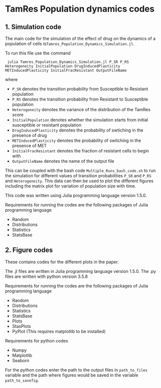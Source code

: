 # TamRes Population dynamics codes
## 1. Simulation code
The main code for the simulation of the effect of drug on the dynamics of a population of cells is``` Tamres_Population_Dynamics_Simulation.jl ```.

To run this file use the command 

``` julia Tamres_Population_Dynamics_Simulation.jl P_SR P_RS Heterogeneity InitialPopulation DrugInducedPlasticity METInducedPlasticity InitialFracResistant OutputFileName``` 

where 

  - `P_SR` denotes the transition probability from Susceptible to Resistant population
  - `P_RS` denotes the transition probability from Resistant to Susceptible population
  - `Heterogeneity` denotes the variance of the distribution of the TamRes score
  - `InitialPopulation` denotes whether the simulation starts from initial susceptible or resistant population
  - `DrugInducedPlasticity` denotes the probability of swtiching in the presence of drug
  - `METInducedPlasticity` denotes the probability of switching in the presence of MET
  - `InitialFracResistant` denotes the fraction of resistant cells to begin with
  - `OutputFileName` denotes the name of the output file

This can be coupled with the bash code `Multiple_Runs_bash_code.sh` to run the simulation for different values of transition probabilities `P_SR` and `P_RS` and `Heterogeneity`. This data can then be used to plot the different figures including the matrix plot for variation of population size with time. 

This code was written using Julia programming language version 1.5.0.

Requirements for running the codes are the following packages of Julia programming language
  - Random
  - Distributions
  - Statistics
  - StatsBase

## 2. Figure codes
These contains codes for the different plots in the paper. 

The .jl files are written in Julia programming language version 1.5.0. The .py files are written with python version 3.5.8

Requirements for running the codes are the following packages of Julia programming language
  - Random
  - Distributions
  - Statistics
  - StatsBase
  - Plots
  - StasPlots
  - PyPlot (This requires matplotlib to be installed)

Requirements for python codes
  - Numpy
  - Matplotlib
  - Seaborn

For the python codes enter the path to the output files in `path_to_files` variable and the path where figures would be saved in the variable `path_to_savefig`.

